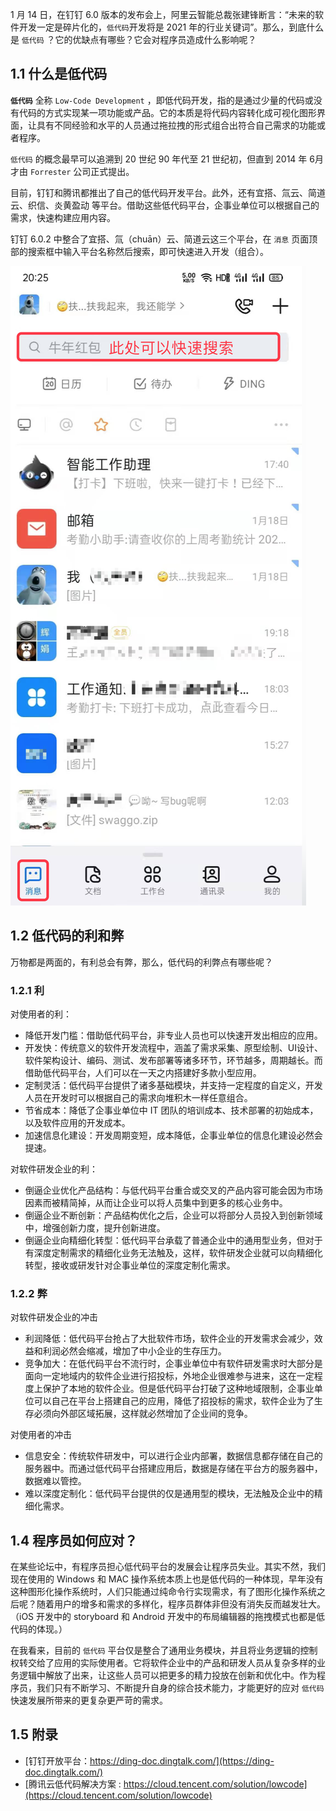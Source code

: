 1 月 14 日，在钉钉 6.0 版本的发布会上，阿里云智能总裁张建锋断言：“未来的软件开发一定是碎片化的，`低代码`开发将是 2021 年的行业关键词”。那么，到底什么是 `低代码` ？它的优缺点有哪些？它会对程序员造成什么影响呢？


## 1.1 什么是低代码

**`低代码`** 全称 `Low-Code Development` ，即低代码开发，指的是通过少量的代码或没有代码的方式实现某一项功能或产品。它的本质是将代码内容转化成可视化图形界面，让具有不同经验和水平的人员通过拖拉拽的形式组合出符合自己需求的功能或者程序。

`低代码` 的概念最早可以追溯到 20 世纪 90 年代至 21 世纪初，但直到 2014 年 6月才由 `Forrester` 公司正式提出。

目前，钉钉和腾讯都推出了自己的低代码开发平台。此外，还有宜搭、氚云、简道云、织信、炎黄盈动 等平台。借助这些低代码平台，企事业单位可以根据自己的需求，快速构建应用内容。

钉钉 6.0.2 中整合了宜搭、氚（chuān）云、简道云这三个平台，在 `消息` 页面顶部的搜索框中输入平台名称然后搜索，即可快速进入开发（组合）。

![](pics/1-1-钉钉中的低代码.png)

## 1.2 低代码的利和弊

万物都是两面的，有利总会有弊，那么，低代码的利弊点有哪些呢？

### 1.2.1 利

对使用者的利：

* 降低开发门槛：借助低代码平台，非专业人员也可以快速开发出相应的应用。
* 开发快：传统意义的软件开发流程中，涵盖了需求采集、原型绘制、UI设计、软件架构设计、编码、测试、发布部署等诸多环节，环节越多，周期越长。而借助低代码平台，人们可以在一天之内搭建好多款小型应用。
* 定制灵活：低代码平台提供了诸多基础模块，并支持一定程度的自定义，开发人员在开发时可以根据自己的需求向堆积木一样任意组合。
* 节省成本：降低了企事业单位中 IT 团队的培训成本、技术部署的初始成本，以及软件应用的开发成本。
* 加速信息化建设：开发周期变短，成本降低，企事业单位的信息化建设必然会提速。

对软件研发企业的利：

* 倒逼企业优化产品结构：与低代码平台重合或交叉的产品内容可能会因为市场因素而被精简掉，从而让企业可以将人员集中到更多的核心业务中。
* 倒逼企业不断创新：产品结构优化之后，企业可以将部分人员投入到创新领域中，增强创新力度，提升创新进度。
* 倒逼企业向精细化转型：低代码平台承载了普通企业中的通用型业务，但对于有深度定制需求的精细化业务无法触及，这样，软件研发企业就可以向精细化转型，接收或研发针对企事业单位的深度定制化需求。


### 1.2.2 弊

对软件研发企业的冲击

* 利润降低：低代码平台抢占了大批软件市场，软件企业的开发需求会减少，效益和利润必然会缩减，增加了中小企业的生存压力。	
* 竞争加大：在低代码平台不流行时，企事业单位中有软件研发需求时大部分是面向一定地域内的软件企业进行招投标，外地企业很难参与进来，这在一定程度上保护了本地的软件企业。但是低代码平台打破了这种地域限制，企事业单位可以自己在平台上搭建自己的应用，降低了招投标的需求，软件企业为了生存必须向外部区域拓展，这样就必然增加了企业间的竞争。

对使用者的冲击

* 信息安全：传统软件研发中，可以进行企业内部署，数据信息都存储在自己的服务器中。而通过低代码平台搭建应用后，数据是存储在平台方的服务器中，数据难以管控。
* 难以深度定制化：低代码平台提供的仅是通用型的模块，无法触及企业中的精细化需求。


## 1.4 程序员如何应对？

在某些论坛中，有程序员担心低代码平台的发展会让程序员失业。其实不然，我们现在使用的 Windows 和 MAC 操作系统本质上也是低代码的一种体现，早年没有这种图形化操作系统时，人们只能通过纯命令行实现需求，有了图形化操作系统之后呢？随着用户的增多和需求的多样化，程序员群体非但没有消失反而越发壮大。（iOS 开发中的 storyboard 和 Android 开发中的布局编辑器的拖拽模式也都是低代码的体现。）

在我看来，目前的 `低代码` 平台仅是整合了通用业务模块，并且将业务逻辑的控制权转交给了应用的实际使用者。它将软件企业中的产品和研发人员从复杂多样的业务逻辑中解放了出来，让这些人员可以把更多的精力投放在创新和优化中。作为程序员，我们只有不断学习、不断提升自身的综合技术能力，才能更好的应对 `低代码` 快速发展所带来的更复杂更严苛的需求。


## 1.5 附录

* [钉钉开放平台：https://ding-doc.dingtalk.com/](https://ding-doc.dingtalk.com/)
* [腾讯云低代码解决方案 : https://cloud.tencent.com/solution/lowcode](https://cloud.tencent.com/solution/lowcode)
